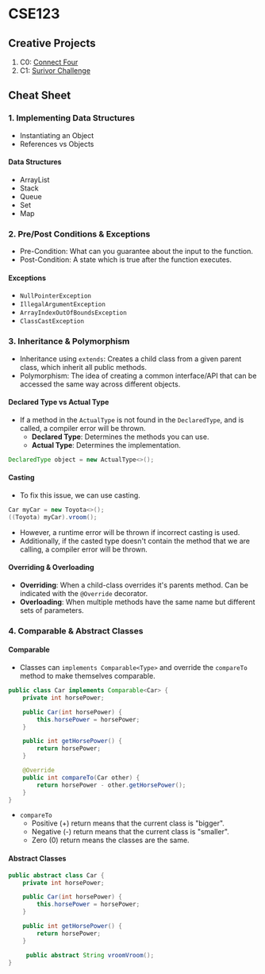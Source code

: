 # CSE123

## Creative Projects

1. C0: [Connect Four](./creative_project_0/)
2. C1: [Surivor Challenge](./creative_project_1/)

## Cheat Sheet

### 1. Implementing Data Structures

- Instantiating an Object
- References vs Objects

#### Data Structures

- ArrayList
- Stack
- Queue
- Set
- Map

### 2. Pre/Post Conditions & Exceptions

- Pre-Condition: What can you guarantee about the input to the function.
- Post-Condition: A state which is true after the function executes.

#### Exceptions

- `NullPointerException`
- `IllegalArgumentException`
- `ArrayIndexOutOfBoundsException`
- `ClassCastException`

### 3. Inheritance & Polymorphism

- Inheritance using `extends`: Creates a child class from a given parent class, which inherit all public methods.
- Polymorphism: The idea of creating a common interface/API that can be accessed the same way across different objects.

#### Declared Type vs Actual Type

- If a method in the `ActualType` is not found in the `DeclaredType`, and is called, a compiler error will be thrown.
  - **Declared Type**: Determines the methods you can use.
  - **Actual Type**: Determines the implementation.

```java
DeclaredType object = new ActualType<>();
```

#### Casting

- To fix this issue, we can use casting.

```java
Car myCar = new Toyota<>();
((Toyota) myCar).vroom();
```

- However, a runtime error will be thrown if incorrect casting is used.
- Additionally, if the casted type doesn't contain the method that we are calling, a compiler error will be thrown.

#### Overriding & Overloading

- **Overriding**: When a child-class overrides it's parents method. Can be indicated with the `@Override` decorator.
- **Overloading**: When multiple methods have the same name but different sets of parameters. 

### 4. Comparable & Abstract Classes

#### Comparable

- Classes can `implements Comparable<Type>` and override the `compareTo` method to make themselves comparable.

```java
public class Car implements Comparable<Car> {
    private int horsePower;

    public Car(int horsePower) {
        this.horsePower = horsePower;
    }

    public int getHorsePower() {
        return horsePower;
    }

    @Override
    public int compareTo(Car other) {
        return horsePower - other.getHorsePower();
    }
}
```

- `compareTo`
  - Positive (+) return means that the current class is "bigger".
  - Negative (-) return means that the current class is "smaller".
  - Zero (0) return means the classes are the same.

#### Abstract Classes

```java
public abstract class Car {
    private int horsePower;

    public Car(int horsePower) {
        this.horsePower = horsePower;
    }

    public int getHorsePower() {
        return horsePower;
    }

     public abstract String vroomVroom();
}
```
